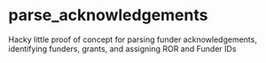 # parse_acknowledgements
Hacky little proof of concept for parsing funder acknowledgements, identifying funders, grants, and assigning ROR and Funder IDs
